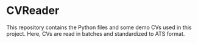 # CVReader

This repository contains the Python files and some demo CVs used in this project. Here, CVs are read in batches and standardized to ATS format.
